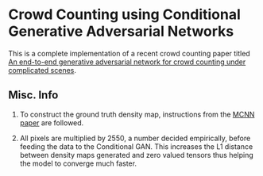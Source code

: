 # Crowd Counting using Conditional Generative Adversarial Networks

This is a complete implementation of a recent crowd counting paper titled  [An end-to-end generative adversarial network for crowd counting under complicated scenes](http://ieeexplore.ieee.org/document/7986133/).

## Misc. Info

1. To construct the ground truth density map, instructions from the [MCNN paper](http://ieeexplore.ieee.org/document/7780439/) are followed. 

2. All pixels are multiplied by 2550, a number decided empirically, before feeding the data to the Conditional GAN. This increases the L1 distance between density maps generated and zero valued tensors thus helping the model to converge much faster.
